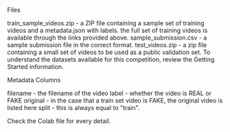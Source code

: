 Files

train_sample_videos.zip - a ZIP file containing a sample set of training videos and a metadata.json with labels. the full set of training videos is available through the links provided above.
sample_submission.csv - a sample submission file in the correct format.
test_videos.zip - a zip file containing a small set of videos to be used as a public validation set. To understand the datasets available for this competition, review the Getting Started information.


Metadata Columns

filename - the filename of the video
label - whether the video is REAL or FAKE
original - in the case that a train set video is FAKE, the original video is listed here
split - this is always equal to "train".

Check the Colab file for every detail.
